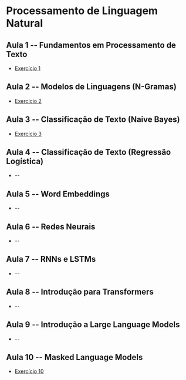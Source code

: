 # Processamento de Linguagem Natural

## Aula 1 -- Fundamentos em Processamento de Texto

* [Exercício 1](aula_1/exercicio1.md)

## Aula 2 -- Modelos de Linguagens (N-Gramas)

* [Exercício 2](aula_2/exercicio2.md)

## Aula 3 -- Classificação de Texto (Naive Bayes)

* [Exercício 3](aula_3/exercicio.md)

## Aula 4 -- Classificação de Texto (Regressão Logística)

* --

## Aula 5 -- Word Embeddings

* --

## Aula 6 -- Redes Neurais

* --

## Aula 7 -- RNNs e LSTMs

* --

## Aula 8 -- Introdução para Transformers

* --

## Aula 9 -- Introdução a Large Language Models

* --

## Aula 10 -- Masked Language Models

* [Exercício 10](aula_10/exercicio10.md)

  

  


